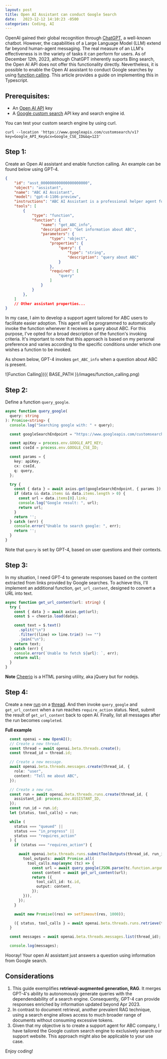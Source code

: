 ```yaml
---
layout: post
title: Open AI Assistant can conduct Google Search 
date:   2023-12-12 14:10:23 -0500
categories: Coding, AI 
---
```


 OpenAI gained their global recognition through [ChatGPT](https://openai.com/blog/introducing-chatgpt-and-whisper-apis), a well-known chatbot. However, the capabilities of a Large Language Model (LLM) extend far beyond human-agent messaging. The real measure of an LLM's effectiveness is in the variety of tasks it can perform for users. As of December 12th, 2023, although ChatGPT inherently suports Bing search, the Open AI API does not offer this functionality directly. Nevertheless, it is possible to enable the Open AI assistant to conduct Google searches by using [function calling](https://platform.openai.com/docs/guides/function-calling). This article provides a guide on implementing this in Typescript.    

## Prerequisites:
- An [Open AI API](https://openai.com/blog/openai-api) key 
- A [Google custom search](https://developers.google.com/custom-search/v1/overview) API key and search engine id.

You can test your custom search engine by using curl.

```curl
curl --location 'https://www.googleapis.com/customsearch/v1?key=Google_API_Key&cx=Google_CSE_ID&&q=123'
```

## Step 1:
Create an Open AI assistant and enable function calling. An example can be found below using GPT-4. 

```json
{
    "id": "asst_000000000000000000000",
    "object": "assistant",
    "name": "ABC AI Assistant",
    "model": "gpt-4-1106-preview",
    "instructions": "ABC AI Assistant is a professional helper agent for clients using ABC platform. The agent maintains a professional demeanor.",
    "tools": [
        {
            "type": "function",
            "function": {
                "name": "get_ABC_info",
                "description": "Get information about ABC",
                "parameters": {
                    "type": "object",
                    "properties": {
                        "query": {
                            "type": "string",
                            "description": "query about ABC"
                        }
                    },
                    "required": [
                        "query"
                    ]
                }
            }
        },
    ]
    // Other assistant properties...
}
```

In my case, I aim to develop a support agent tailored for ABC users to facilitate easier adoption. This agent will be programmed to automatically invoke the function whenever it receives a query about ABC. For this purpose, I've opted for a broad description of the function's invoking criteria. It's important to note that this approach is based on my personal preference and varies according to the specific conditions under which one wishes a function to be invoked. 

As shown below, GPT-4 invokes `get_ABC_info` when a question about ABC is present.

![Function Calling]({{ BASE_PATH }}/images/function_calling.png)


## Step 2:

Define a function `query_google`.

```ts
async function query_google(
  query: string
): Promise<string> {
  console.log("Searching google with: " + query);

  const googleSearchEndpoint = "https://www.googleapis.com/customsearch/v1";

  const apiKey = process.env.GOOGLE_API_KEY;
  const cseId = process.env.GOOGLE_CSE_ID;

  const params = {
    key: apiKey,
    cx: cseId,
    q: query,
  };

  try {
    const { data } = await axios.get(googleSearchEndpoint, { params });
    if (data && data.items && data.items.length > 0) {
      const url = data.items[0].link;
      console.log("Google result: ", url);
      return url;
    }
    return '';
  } catch (err) {
    console.error("Unable to search google: ", err);
    return '';
  }
}

```

Note that `query` is set by GPT-4, based on user questions and their contexts.

## Step 3:

In my situation, I need GPT-4 to generate responses based on the content extracted from links provided by Google searches. To achieve this, I'll implement an additional function, `get_url_content`, designed to convert a URL into text. 

```ts
async function get_url_content(url: string) {
  try {
    const { data } = await axios.get(url);
    const $ = cheerio.load(data);

    const text = $.text()
      .split("\n")
      .filter((line) => line.trim() !== "")
      .join("\n");
    return text;
  } catch (err) {
    console.error(`Unable to fetch ${url}: `, err);
    return null;
  }
}
```
**Note** [Cheerio](https://cheerio.js.org/) is a HTML parsing utility, aka jQuery but for nodejs.

## Step 4:

Create a new [run](https://platform.openai.com/docs/api-reference/runs) on a [thread](https://platform.openai.com/docs/api-reference/threads). And then invoke `query_google` and `get_url_content` when a run reaches `require_action` status. Next, submit the result of `get_url_content` back to open AI. Finally, list all messages after the run becomes `completed`.

**Full example**

```ts 
  const openai = new OpenAI();
  // Create a new thread.
  const thread = await openai.beta.threads.create();
  const thread_id = thread.id;

  // Create a new message. 
  await openai.beta.threads.messages.create(thread_id, {
    role: "user",
    content: "Tell me about ABC",
  });

  // Create a new run.
  const run = await openai.beta.threads.runs.create(thread_id, {
    assistant_id: process.env.ASSISTANT_ID,
  }); 
  const run_id = run.id;
  let {status, tool_calls} = run;

  while (
    status === "queued" ||
    status === "in_progress" ||
    status === "requires_action"
  ) {
    if (status === "requires_action") {

      await openai.beta.threads.runs.submitToolOutputs(thread_id, run_id, {
        tool_outputs: await Promise.all(
          tool_calls.map(async (tc) => {
            const url = await query_google(JSON.parse(tc.function.arguments).query);
            const content = await get_url_content(url);
            return ({
              tool_call_id: tc.id,
              output: content,
            });
        })),
      });
    }

    await new Promise((res) => setTimeout(res, 1000));

    ({ status, tool_calls } = await openai.beta.threads.runs.retrieve(thread_id, run_id));
  }

  const messages = await openai.beta.threads.messages.list(thread_id);

  console.log(messages);
```

Hooray! Your open AI assistant just answers a question using information from Google search.  

## Considerations

1. This guide exemplifies **retrieval-augmented generation, RAG**. It merges GPT-4's ability to autonomously generate queries with the dependendability of a search engine. Consequently, GPT-4 can provide responses enriched by information updated beyond Apr 2023.  
2. In contrast to document retrieval, another prevalent RAG technique, using a search engine allows access to much broader range of documents without consuming excessive tokens. 
3. Given that my objective is to create a support agent for ABC company, I have tailored the Google custom search engine to exclusively search our support website. This approach might also be applicable to your use case.

Enjoy coding!

